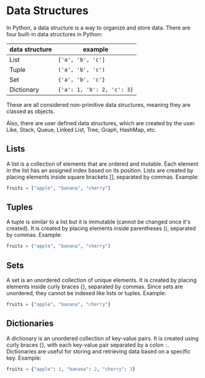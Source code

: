# Data Structures

In Python, a data structure is a way to organize and store data. There are four built-in data structures in Python:

data structure | example
---------------|------------
List | `['a', 'b', 'c']`
Tuple | `('a', 'b', 'c')`
Set | `{'a', 'b', 'c'}`
Dictionary | `{'a': 1, 'b': 2, 'c': 3}`

These are all considered non-primitive data structures, meaning they are classed as objects.

Also, there are user defined data structures, which are created by the user. Like, Stack, Queue, Linked List, Tree, Graph, HashMap, etc.

## Lists

A list is a collection of elements that are ordered and mutable. Each element in the list has an assigned index based on its position. Lists are created by placing elements inside square brackets [], separated by commas.
Example:

```python {cmd}
fruits = ["apple", "banana", "cherry"]
```

## Tuples

A tuple is similar to a list but it is immutable (cannot be changed once it's created). It is created by placing elements inside parentheses (), separated by commas.
Example:

```python {cmd}
fruits = ("apple", "banana", "cherry")
```

## Sets

A set is an unordered collection of unique elements. It is created by placing elements inside curly braces {}, separated by commas. Since sets are unordered, they cannot be indexed like lists or tuples.
Example:

```python {cmd}
fruits = {"apple", "banana", "cherry"}
```

## Dictionaries

A dictionary is an unordered collection of key-value pairs. It is created using curly braces {}, with each key-value pair separated by a colon `:`. Dictionaries are useful for storing and retrieving data based on a specific key.
Example:

```python {cmd}
fruits = {"apple": 1, "banana": 2, "cherry": 3}
```
